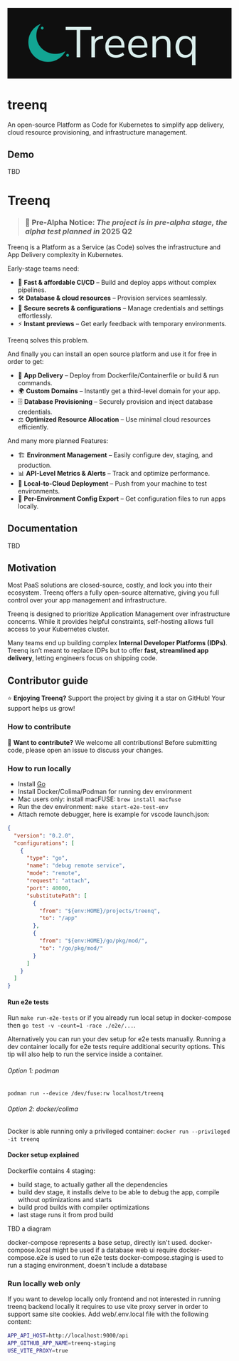<p align=center>
    <img src="logo.jpg" />
</p>

# treenq

An open-source Platform as Code for Kubernetes to simplify app delivery, cloud resource provisioning, and infrastructure management.

## Demo

TBD

# Treenq

> ### 🚧 **Pre-Alpha Notice**: _The project is in pre-alpha stage, the alpha test planned in_ **2025 Q2**

Treenq is a Platform as a Service (as Code) solves the infrastructure and App Delivery complexity in Kubernetes.

Early-stage teams need:

- 🚀 **Fast & affordable CI/CD** – Build and deploy apps without complex pipelines.
- 🛠 **Database & cloud resources** – Provision services seamlessly.
- 🔐 **Secure secrets & configurations** – Manage credentials and settings effortlessly.
- ⚡ **Instant previews** – Get early feedback with temporary environments.

Treenq solves this problem.

And finally you can install an open source platform and use it for free in order to get:

- 🚀 **App Delivery** – Deploy from Dockerfile/Containerfile or build & run commands.
- 🌍 **Custom Domains** – Instantly get a third-level domain for your app.
- 🗄️ **Database Provisioning** – Securely provision and inject database credentials.
- ⚖️ **Optimized Resource Allocation** – Use minimal cloud resources efficiently.

And many more planned Features:

- 🏗 **Environment Management** – Easily configure dev, staging, and production.
- 📊 **API-Level Metrics & Alerts** – Track and optimize performance.
- 🔄 **Local-to-Cloud Deployment** – Push from your machine to test environments.
- 🔧 **Per-Environment Config Export** – Get configuration files to run apps locally.

## Documentation

TBD

## Motivation

Most PaaS solutions are closed-source, costly, and lock you into their ecosystem.
Treenq offers a fully open-source alternative, giving you full control over your app management and infrastructure.

Treenq is designed to prioritize Application Management over infrastructure concerns. While it provides helpful constraints, self-hosting allows full access to your Kubernetes cluster.

Many teams end up building complex **Internal Developer Platforms (IDPs)**.
Treenq isn’t meant to replace IDPs but to offer **fast, streamlined app delivery**, letting engineers focus on shipping code.

## Contributor guide

⭐ **Enjoying Treenq?**
Support the project by giving it a star on GitHub! Your support helps us grow!

### How to contribute

📢 **Want to contribute?**
We welcome all contributions! Before submitting code, please open an issue to discuss your changes.

### How to run locally

- Install [Go](https://go.dev/doc/install)
- Install Docker/Colima/Podman for running dev environment
- Mac users only: install macFUSE: `brew install macfuse`
- Run the dev environment: `make start-e2e-test-env`
- Attach remote debugger, here is example for vscode launch.json:

```json
{
  "version": "0.2.0",
  "configurations": [
    {
      "type": "go",
      "name": "debug remote service",
      "mode": "remote",
      "request": "attach",
      "port": 40000,
      "substitutePath": [
        {
          "from": "${env:HOME}/projects/treenq",
          "to": "/app"
        },
        {
          "from": "${env:HOME}/go/pkg/mod/",
          "to": "/go/pkg/mod/"
        }
      ]
    }
  ]
}
```

#### Run e2e tests

Run `make run-e2e-tests` or if you already run local setup in docker-compose then `go test -v -count=1 -race ./e2e/...`.

Alternatively you can run your dev setup for e2e tests manually.
Running a dev container locally for e2e tests require additional security options.
This tip will also help to run the service inside a container.

###### Option 1: podman

`podman run --device /dev/fuse:rw localhost/treenq`

###### Option 2: docker/colima

Docker is able running only a privileged container:
`docker run --privileged  -it treenq`

#### Docker setup explained

Dockerfile contains 4 staging:

- build stage, to actually gather all the dependencies
- build dev stage, it installs delve to be able to debug the app, compile without optimizations and starts
- build prod builds with compiler optimizations
- last stage runs it from prod build

TBD a diagram

docker-compose represents a base setup, directly isn't used.
docker-compose.local might be used if a database web ui require
docker-compose.e2e is used to run e2e tests
docker-compose.staging is used to run a staging environment, doesn't include a database

### Run locally web only

If you want to develop locally only frontend and not interested in running treenq backend locally it requires to use vite proxy server in order to support same site cookies.
Add web/.env.local file with the following content:

```sh
APP_API_HOST=http://localhost:9000/api
APP_GITHUB_APP_NAME=treenq-staging
USE_VITE_PROXY=true
```
